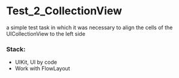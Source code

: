 # Test_2_CollectionView
a simple test task in which it was necessary to align the cells of the UICollectionView to the left side

### Stack:
- UIKit, UI by code
- Work with FlowLayout

